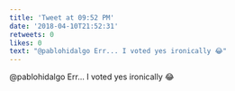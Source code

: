 ```yaml
---
title: 'Tweet at 09:52 PM'
date: '2018-04-10T21:52:31'
retweets: 0
likes: 0
text: "@pablohidalgo Err... I voted yes ironically 😂"
---
```

@pablohidalgo Err... I voted yes ironically 😂